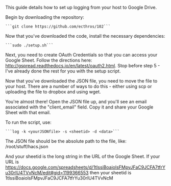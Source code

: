This guide details how to set up logging from your host to Google Drive.

Begin by downloading the repository: 

	```git clone https://github.com/ecthros/102```

Now that you've downloaded the code, install the necessary dependencies:

	```sudo ./setup.sh```

Next, you need to create OAuth Credentials so that you can access your Google Sheet. Follow the directions here: http://gspread.readthedocs.io/en/latest/oauth2.html. Stop before step 5 - I've already done the rest for you with the setup script.

Now that you've downloaded the JSON file, you need to move the file to your host. There are a number of ways to do this - either using scp or uploading the file to dropbox and using wget.

You're almost there! Open the JSON file up, and you'll see an email associated with the "client_email" field. Copy it and share your Google Sheet with that email.

To run the script, use:

	```log -k <yourJSONfile> -s <sheetid> -d <data>```

The JSON file should be the absolute path to the file, like:
	/root/stuff/hacs.json

And your sheetid is the long string in the URL of the Google Sheet. If your URL is
https://docs.google.com/spreadsheets/d/1tlssiBoaiolsFMpvJFaC9JCFA7tfrYu30rIU4TVvNcM/edit#gid=1199366553
then your sheetid is 
1tlssiBoaiolsFMpvJFaC9JCFA7tfrYu30rIU4TVvNcM